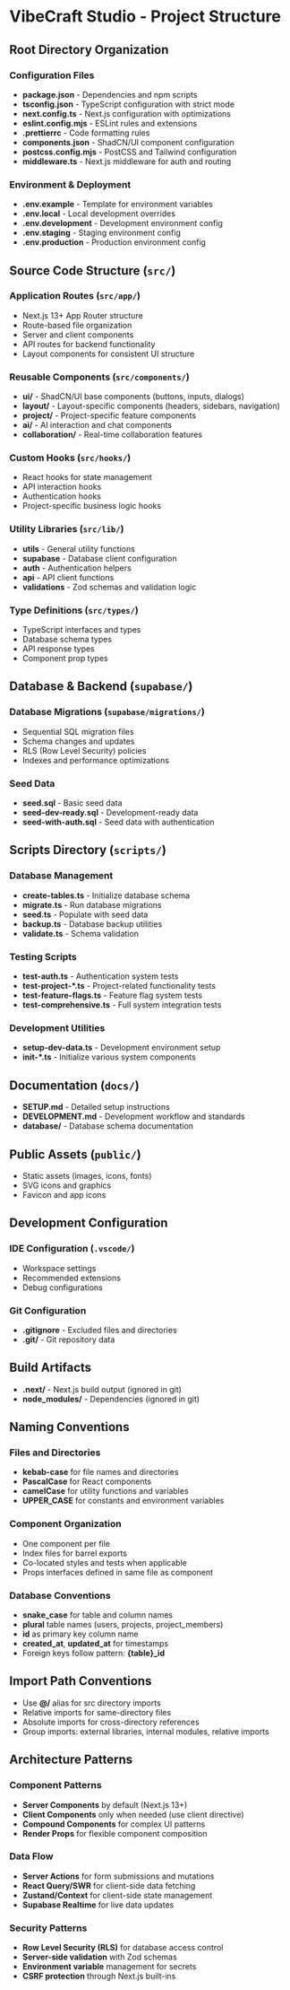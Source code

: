 # VibeCraft Studio - Project Structure

## Root Directory Organization

### Configuration Files
- **package.json** - Dependencies and npm scripts
- **tsconfig.json** - TypeScript configuration with strict mode
- **next.config.ts** - Next.js configuration with optimizations
- **eslint.config.mjs** - ESLint rules and extensions
- **.prettierrc** - Code formatting rules
- **components.json** - ShadCN/UI component configuration
- **postcss.config.mjs** - PostCSS and Tailwind configuration
- **middleware.ts** - Next.js middleware for auth and routing

### Environment & Deployment
- **.env.example** - Template for environment variables
- **.env.local** - Local development overrides
- **.env.development** - Development environment config
- **.env.staging** - Staging environment config
- **.env.production** - Production environment config

## Source Code Structure (`src/`)

### Application Routes (`src/app/`)
- Next.js 13+ App Router structure
- Route-based file organization
- Server and client components
- API routes for backend functionality
- Layout components for consistent UI structure

### Reusable Components (`src/components/`)
- **ui/** - ShadCN/UI base components (buttons, inputs, dialogs)
- **layout/** - Layout-specific components (headers, sidebars, navigation)
- **project/** - Project-specific feature components
- **ai/** - AI interaction and chat components
- **collaboration/** - Real-time collaboration features

### Custom Hooks (`src/hooks/`)
- React hooks for state management
- API interaction hooks
- Authentication hooks
- Project-specific business logic hooks

### Utility Libraries (`src/lib/`)
- **utils** - General utility functions
- **supabase** - Database client configuration
- **auth** - Authentication helpers
- **api** - API client functions
- **validations** - Zod schemas and validation logic

### Type Definitions (`src/types/`)
- TypeScript interfaces and types
- Database schema types
- API response types
- Component prop types

## Database & Backend (`supabase/`)

### Database Migrations (`supabase/migrations/`)
- Sequential SQL migration files
- Schema changes and updates
- RLS (Row Level Security) policies
- Indexes and performance optimizations

### Seed Data
- **seed.sql** - Basic seed data
- **seed-dev-ready.sql** - Development-ready data
- **seed-with-auth.sql** - Seed data with authentication

## Scripts Directory (`scripts/`)

### Database Management
- **create-tables.ts** - Initialize database schema
- **migrate.ts** - Run database migrations
- **seed.ts** - Populate with seed data
- **backup.ts** - Database backup utilities
- **validate.ts** - Schema validation

### Testing Scripts
- **test-auth.ts** - Authentication system tests
- **test-project-*.ts** - Project-related functionality tests
- **test-feature-flags.ts** - Feature flag system tests
- **test-comprehensive.ts** - Full system integration tests

### Development Utilities
- **setup-dev-data.ts** - Development environment setup
- **init-*.ts** - Initialize various system components

## Documentation (`docs/`)
- **SETUP.md** - Detailed setup instructions
- **DEVELOPMENT.md** - Development workflow and standards
- **database/** - Database schema documentation

## Public Assets (`public/`)
- Static assets (images, icons, fonts)
- SVG icons and graphics
- Favicon and app icons

## Development Configuration

### IDE Configuration (`.vscode/`)
- Workspace settings
- Recommended extensions
- Debug configurations

### Git Configuration
- **.gitignore** - Excluded files and directories
- **.git/** - Git repository data

## Build Artifacts
- **.next/** - Next.js build output (ignored in git)
- **node_modules/** - Dependencies (ignored in git)

## Naming Conventions

### Files and Directories
- **kebab-case** for file names and directories
- **PascalCase** for React components
- **camelCase** for utility functions and variables
- **UPPER_CASE** for constants and environment variables

### Component Organization
- One component per file
- Index files for barrel exports
- Co-located styles and tests when applicable
- Props interfaces defined in same file as component

### Database Conventions
- **snake_case** for table and column names
- **plural** table names (users, projects, project_members)
- **id** as primary key column name
- **created_at**, **updated_at** for timestamps
- Foreign keys follow pattern: **{table}_id**

## Import Path Conventions
- Use **@/** alias for src directory imports
- Relative imports for same-directory files
- Absolute imports for cross-directory references
- Group imports: external libraries, internal modules, relative imports

## Architecture Patterns

### Component Patterns
- **Server Components** by default (Next.js 13+)
- **Client Components** only when needed (use client directive)
- **Compound Components** for complex UI patterns
- **Render Props** for flexible component composition

### Data Flow
- **Server Actions** for form submissions and mutations
- **React Query/SWR** for client-side data fetching
- **Zustand/Context** for client-side state management
- **Supabase Realtime** for live data updates

### Security Patterns
- **Row Level Security (RLS)** for database access control
- **Server-side validation** with Zod schemas
- **Environment variable** management for secrets
- **CSRF protection** through Next.js built-ins